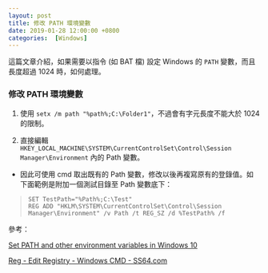 ```yaml
---
layout: post
title: 修改 PATH 環境變數
date: 2019-01-28 12:00:00 +0800
categories:  [Windows]
---
```


這篇文章介紹，如果需要以指令 (如 BAT 檔) 設定 Windows 的 `PATH` 變數，而且長度超過 1024 時，如何處理。

### 修改 PATH 環境變數

1. 使用 `setx /m path "%path%;C:\Folder1"`，不過會有字元長度不能大於 1024 的限制。

2. 直接編輯 `HKEY_LOCAL_MACHINE\SYSTEM\CurrentControlSet\Control\Session Manager\Environment` 內的 Path 變數。

- 因此可使用 cmd 取出既有的 Path 變數，修改以後再複寫原有的登錄值。如下面範例是附加一個測試目錄至 Path 變數底下：

> ```
> SET TestPath="%Path%;C:\Test"
> REG ADD "HKLM\SYSTEM\CurrentControlSet\Control\Session Manager\Environment" /v Path /t REG_SZ /d %TestPath% /f
> ```

參考：

[Set PATH and other environment variables in Windows 10](https://www.opentechguides.com/how-to/article/windows-10/113/windows-10-set-path.html)

[Reg - Edit Registry - Windows CMD - SS64.com](https://ss64.com/nt/reg.html)

